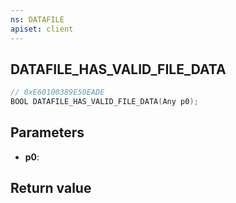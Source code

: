 ```yaml
---
ns: DATAFILE
apiset: client
---
```

## DATAFILE_HAS_VALID_FILE_DATA

```c
// 0xE60100389E50EADE
BOOL DATAFILE_HAS_VALID_FILE_DATA(Any p0);
```


## Parameters
* **p0**:

## Return value